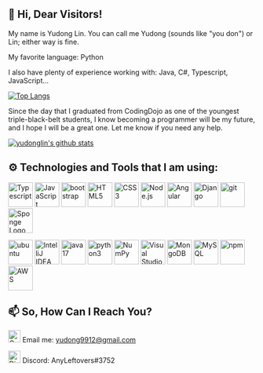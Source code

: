 ## 👋 Hi, Dear Visitors!

My name is Yudong Lin. You can call me Yudong (sounds like "you don") or Lin; either way is fine.

My favorite language: Python

I also have plenty of experience working with: Java, C#, Typescript, JavaScript...

[![Top Langs](https://github-readme-stats.vercel.app/api/top-langs/?username=yudonglin&layout=compact&hide=html)](https://github.com/anuraghazra/github-readme-stats)

Since the day that I graduated from CodingDojo as one of the youngest triple-black-belt students, I know becoming a programmer will be my future, and I hope I will be a great one. Let me know if you need any help.

[![yudonglin's github stats](https://github-readme-stats.vercel.app/api?username=yudonglin&count_private=true&theme=dracula&show_icons=true)](https://github.com/anuraghazra/github-readme-stats)

## :gear: Technologies and Tools that I am using:

<img src="https://github.com/get-icon/geticon/raw/master/icons/typescript-icon.svg" alt="Typescript" width="50px" height="50px">     <img src="https://github.com/get-icon/geticon/raw/master/icons/javascript.svg" alt="JavaScript" width="50px" height="50px" />     <img src="https://raw.githubusercontent.com/jmnote/z-icons/master/svg/bootstrap.svg" alt="bootstrap" width = "50px" height = "50px"/>     <img src="https://github.com/get-icon/geticon/raw/master/icons/html-5.svg" alt="HTML5" width="50px" height="50px" />     <img src="https://github.com/get-icon/geticon/raw/master/icons/css-3.svg" alt="CSS3" width = "50px" height = "50px" />     <img src="https://github.com/get-icon/geticon/raw/master/icons/nodejs-icon.svg" alt="Node.js" width = "50px" height = "50px">     <img src="https://github.com/get-icon/geticon/raw/master/icons/angular-icon.svg" alt="Angular" width="50px" height="50px"/>     <img src="https://github.com/get-icon/geticon/raw/master/icons/django.svg" alt="Django" width = "50px" height = "50px">     <img src="https://raw.githubusercontent.com/jmnote/z-icons/master/svg/git.svg" alt="git" width = "50px" height = "50px"/>     <img alt="Sponge Logo" src="https://www.spongepowered.org/assets/img/icons/spongie-mark-dark.svg" width = "50px" height = "50px">

<img alt="ubuntu" src="https://cdn.svgporn.com/logos/ubuntu.svg" width="50px" height="50px">     <img alt="IntelliJ IDEA" src="https://cdn.svgporn.com/logos/intellij-idea.svg" width="50px" height="50px">     <img src="https://raw.githubusercontent.com/jmnote/z-icons/master/svg/java.svg" alt="java17" width = "50px" height = "50px"/>     <img src="https://raw.githubusercontent.com/jmnote/z-icons/master/svg/python.svg" alt="python3" width = "50px" height = "50px"/>     <img src="https://github.com/get-icon/geticon/raw/master/icons/numpy-icon.svg" alt="NumPy" width = "50px" height = "50px">     <img src="https://github.com/get-icon/geticon/raw/master/icons/visual-studio-code.svg" alt="Visual Studio Code" width="50px" height="50px">     <img src="https://github.com/get-icon/geticon/raw/master/icons/mongodb-icon.svg" alt="MongoDB" width="50px" height="50px">     <img src="https://github.com/get-icon/geticon/raw/master/icons/mysql.svg" alt="MySQL" width="50px" height="50px">     <img src="https://github.com/get-icon/geticon/raw/master/icons/npm.svg" alt="npm" width="50px" height="50px">     <img src="https://github.com/get-icon/geticon/raw/master/icons/aws.svg" alt="AWS" width="50px" height="50px">

## 📫 So, How Can I Reach You?

<img alt="Google Gmail" src="https://cdn.svgporn.com/logos/google-gmail.svg"  width="25px" height="25px"> Email me: yudong9912@gmail.com

<img alt="Discord" src="https://cdn.svgporn.com/logos/discord-icon.svg" width="25px" height="25px"> Discord: AnyLeftovers#3752
